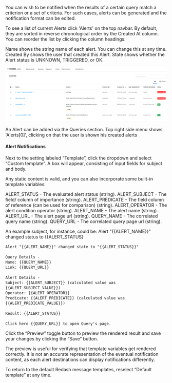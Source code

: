 

You can wish to be notified when the results of a certain query match a criterion or a set of criteria. For such cases, alerts can be generated and the notification format can be edited.

To see a list of current Alerts click 'Alerts' on the top navbar. By default, they are sorted in reverse chronological order by the Created At column. You can reorder the list by clicking the column headings.

Name shows the string name of each alert. You can change this at any time.
Created By shows the user that created this Alert.
State shows whether the Alert status is UNKNOWN, TRIGGERED, or OK.

![Image](./images/atlas-alerts-landing-page.png)

An Alert can be added via the Queries section. Top right side menu shows 'Alerts[0]', clicking on that the user is shown his created alerts



#### Alert Notifications

Next to the setting labeled “Template”, click the dropdown and select “Custom template”. A box will appear, consisting of input fields for subject and body.

Any static content is valid, and you can also incorporate some built-in template variables:

ALERT_STATUS - The evaluated alert status (string).
ALERT_SUBJECT - The field/ column of importance (string).
ALERT_PREDICATE - The field column of reference (can be used for comparison) (string).
ALERT_OPERATOR - The alert condition operator (string).
ALERT_NAME - The alert name (string).
ALERT_URL - The alert page url (string).
QUERY_NAME - The correlated query name (string).
QUERY_URL - The correlated query page url (string).

An example subject, for instance, could be: Alert "{{ALERT_NAME}}" changed status to {{ALERT_STATUS}

```
Alert "{{ALERT_NAME}}" changed state to "{{ALERT_STATUS}}"

Query Details - 
Name: {{QUERY_NAME}}
Link: {{QUERY_URL}}

Alert Details -
Subject: {{ALERT_SUBJECT}} (calculated value was {{ALERT_SUBJECT_VALUE}})
Operator: {{ALERT_OPERATOR}}
Predicate: {{ALERT_PREDICATE}} (calculated value was {{ALERT_PREDICATE_VALUE}})

Result: {{ALERT_STATUS}}

Click here {{QUERY_URL}} to open Query's page.
```

Click the “Preview” toggle button to preview the rendered result and save your changes by clicking the “Save” button.

The preview is useful for verifying that template variables get rendered correctly. It is not an accurate representation of the eventual notification content, as each alert destinations can display notifications differently.

To return to the default Redash message templates, reselect “Default template” at any time.
